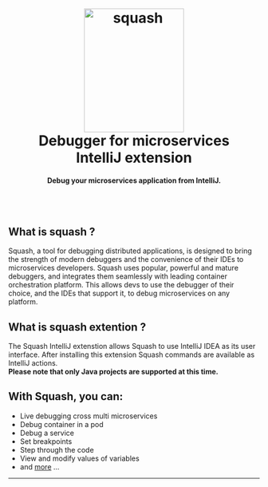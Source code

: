 

<h1 align="center">
    <img src="https://i.imgur.com/gkTwlfO.png" alt="squash" width="200" height="248">
  <br>
 Debugger for microservices
 <br>
  IntelliJ extension
</h1>


<h4 align="center">Debug your microservices application from IntelliJ.</h4>
<BR><BR>

## What is squash ?
Squash, a tool for debugging distributed applications, is designed to bring the strength of modern debuggers and the convenience of their IDEs to microservices developers. Squash uses popular, powerful and mature debuggers, and integrates them seamlessly with leading container orchestration platform. This allows devs to use the debugger of their choice, and the IDEs that support it, to debug microservices on any platform.

## What is squash extention ?
The Squash IntelliJ extenstion allows Squash to use IntelliJ IDEA as its user interface. 
After installing this extension Squash commands are available as IntelliJ actions.<br>
**Please note that only Java projects are supported at this time.**<br>

## With Squash, you can:
* Live debugging cross multi microservices
* Debug container in a pod
* Debug a service
* Set breakpoints
* Step through the code
* View and modify values of variables
* and [more](https://github.com/solo-io/squash) ...

***
